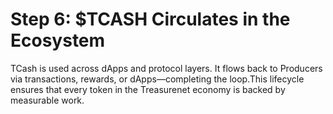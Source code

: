 # Step 6: $TCASH Circulates in the Ecosystem

TCash is used across dApps and protocol layers. It flows back to Producers via transactions, rewards, or dApps—completing the loop.This lifecycle ensures that every token in the Treasurenet economy is backed by measurable work.